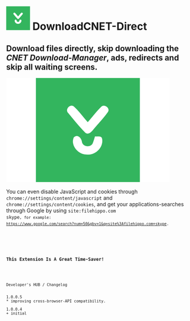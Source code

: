 <h1><img alt="" src="resources/icon.png" height="64" width="64"/> DownloadCNET-Direct</h1>

<h2>Download files directly, skip downloading the <em>CNET Download-Manager</em>, ads, redirects and skip all waiting screens.</h2>

<img alt="" src="resources/tile.png"/>

You can even disable JavaScript and cookies through <code>chrome://settings/content/javascript</code> and <code>chrome://settings/content/cookies</code>, and get your applications-searches through Google by using <code>site:filehippo.com skype<code>,
for example: <a href="https://www.google.com/search?num=50&gbv=1&q=site%3Afilehippo.com+skype">https://www.google.com/search?num=50&gbv=1&q=site%3Afilehippo.com+skype</a>.

<img width="1" height="1" alt="" src="resources/screenshot_1.png"/>

<h3>This Extension Is A Great Time-Saver!</h3>

<pre>
Developer's HUB / Changelog


1.0.0.5
* improving cross-browser-API compatibility.

1.0.0.4
+ initial
</pre>
